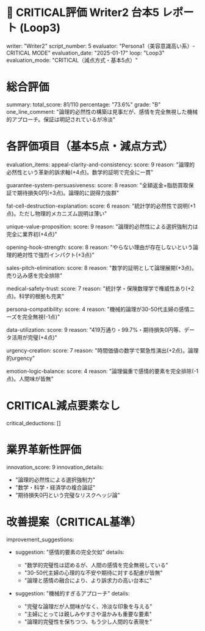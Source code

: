 # 🚨 CRITICAL評価 Writer2 台本5 レポート (Loop3)
writer: "Writer2"
script_number: 5
evaluator: "Persona1（美容意識高い系）- CRITICAL MODE"
evaluation_date: "2025-01-17"
loop: "Loop3"
evaluation_mode: "CRITICAL（減点方式・基本5点）"

# 総合評価
summary:
  total_score: 81/110
  percentage: "73.6%"
  grade: "B"
  one_line_comment: "論理的必然性の構築は見事だが、感情を完全無視した機械的アプローチ。保証は明記されているが冷淡"

# 各評価項目（基本5点・減点方式）
evaluation_items:
  appeal-clarity-and-consistency:
    score: 9
    reason: "論理的必然性という革新的訴求軸(+4点)。数学的証明で完全に一貫"
  
  guarantee-system-persuasiveness:
    score: 8
    reason: "全額返金+脂肪買取保証で期待損失0円(+3点)。論理的に説得力抜群"
  
  fat-cell-destruction-explanation:
    score: 6
    reason: "統計学的必然性で説明(+1点)。ただし物理的メカニズム説明は薄い"
  
  unique-value-proposition:
    score: 9
    reason: "論理的必然性による選択強制力は完全に業界初(+4点)"
  
  opening-hook-strength:
    score: 8
    reason: "やらない理由が存在しないという論理的絶対性で強烈インパクト(+3点)"
  
  sales-pitch-elimination:
    score: 8
    reason: "数学的証明として論理展開(+3点)。売り込み感を完全排除"
  
  medical-safety-trust:
    score: 7
    reason: "統計学・保険数理学で権威性あり(+2点)。科学的根拠も充実"
  
  persona-compatibility:
    score: 4
    reason: "機械的論理が30-50代主婦の感情ニーズを完全無視(-1点)"
  
  data-utilization:
    score: 9
    reason: "419万通り・99.7%・期待損失0円等、データ活用が完璧(+4点)"
  
  urgency-creation:
    score: 7
    reason: "時間価値の数学で緊急性演出(+2点)。論理的urgency"
  
  emotion-logic-balance:
    score: 4
    reason: "論理偏重で感情的要素を完全排除(-1点)。人間味が皆無"

# CRITICAL減点要素なし
critical_deductions: []

# 業界革新性評価
innovation_score: 9
innovation_details:
  - "論理的必然性による選択強制力"
  - "数学・科学・経済学の複合論証"
  - "期待損失0円という完璧なリスクヘッジ論"

# 改善提案（CRITICAL基準）
improvement_suggestions:
  - suggestion: "感情的要素の完全欠如"
    details: 
      - "数学的完璧性は認めるが、人間の感情を完全無視している"
      - "30-50代主婦の心理的な不安や期待に対する配慮が皆無"
      - "論理と感情の融合により、より訴求力の高い台本に"
  
  - suggestion: "機械的すぎるアプローチ"
    details:
      - "完璧な論理だが人間味がなく、冷淡な印象を与える"
      - "主婦にとっては親しみやすさや温かみも重要な要素"
      - "論理的完璧性を保ちつつ、もう少し人間的な表現を"
